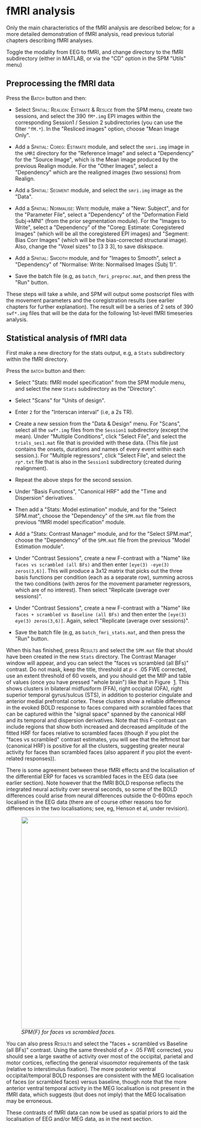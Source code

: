 # fMRI analysis <span id="multimodal:data:fMRI" label="multimodal:data:fMRI"></span>

Only the main characteristics of the fMRI analysis are described below;
for a more detailed demonstration of fMRI analysis, read previous
tutorial chapters describing fMRI analyses.

Toggle the modality from EEG to fMRI, and change directory to the fMRI
subdirectory (either in MATLAB, or via the "CD" option in the SPM
"Utils" menu)

## Preprocessing the fMRI data

Press the <span class="smallcaps">Batch</span> button and then:

- Select <span class="smallcaps">Spatial: Realign: Estimate &
  Reslice</span> from the SPM menu, create two sessions, and select the
  390 `fM*.img` EPI images within the corresponding Session1 / Session 2
  subdirectories (you can use the filter `^fM.*`). In the "Resliced
  images" option, choose "Mean Image Only".

- Add a <span class="smallcaps">Spatial: Coreg: Estimate</span> module,
  and select the `smri.img` image in the `sMRI` directory for the
  "Reference Image" and select a "Dependency" for the "Source Image",
  which is the Mean image produced by the previous Realign module. For
  the "Other Images", select a "Dependency" which are the realigned
  images (two sessions) from Realign.

- Add a <span class="smallcaps">Spatial: Segment</span> module, and
  select the `smri.img` image as the "Data".

- Add a <span class="smallcaps">Spatial: Normalise: Write</span> module,
  make a "New: Subject", and for the "Parameter File", select a
  "Dependency" of the "Deformation Field Subj-$>$MNI" (from the prior
  segmentation module). For the "Images to Write", select a "Dependency"
  of the "Coreg: Estimate: Coregistered Images" (which will be all the
  coregistered EPI images) and "Segment: Bias Corr Images" (which will
  be the bias-corrected structural image). Also, change the "Voxel
  sizes" to \[3 3 3\], to save diskspace.

- Add a <span class="smallcaps">Spatial: Smooth</span> module, and for
  "Images to Smooth", select a "Dependency" of "Normalise: Write:
  Normalised Images (Subj 1)".

- Save the batch file (e.g, as `batch_fmri_preproc.mat`, and then press
  the "Run" button.

These steps will take a while, and SPM will output some postscript files
with the movement parameters and the coregistration results (see earlier
chapters for further explanation). The result will be a series of 2 sets
of 390 `swf*.img` files that will be the data for the following
1st-level fMRI timeseries analysis.

## Statistical analysis of fMRI data

First make a new directory for the stats output, e.g, a `Stats`
subdirectory within the fMRI directory.

Press the <span class="smallcaps">batch</span> button and then:

- Select "Stats: fMRI model specification" from the SPM module menu, and
  select the new `Stats` subdirectory as the "Directory".

- Select "Scans" for "Units of design".

- Enter `2` for the "Interscan interval" (i.e, a 2s TR).

- Create a new session from the "Data & Design" menu. For "Scans",
  select all the `swf*.img` files from the `Session1` subdirectory
  (except the mean). Under "Multiple Conditions", click "Select File",
  and select the `trials_ses1.mat` file that is provided with these
  data. (This file just contains the onsets, durations and names of
  every event within each session.). For "Multiple regressors", click
  "Select File", and select the `rp*.txt` file that is also in the
  `Session1` subdirectory (created during realignment).

- Repeat the above steps for the second session.

- Under "Basis Functions", "Canonical HRF" add the "Time and Dispersion"
  derivatives.

- Then add a "Stats: Model estimation" module, and for the "Select
  SPM.mat", choose the "Dependency" of the `SPM.mat` file from the
  previous "fMRI model specification" module.

- Add a "Stats: Contrast Manager" module, and for the "Select SPM.mat",
  choose the "Dependency" of the `SPM.mat` file from the previous "Model
  Estimation module".

- Under "Contrast Sessions", create a new F-contrast with a "Name" like
  `faces vs scrambled (all BFs)` and then enter
  `[eye(3) -eye(3) zeros(3,6)]`. This will produce a 3x12 matrix that
  picks out the three basis functions per condition (each as a separate
  row), summing across the two conditions (with zeros for the movement
  parameter regressors, which are of no interest). Then select
  "Replicate (average over sessions)".

- Under "Contrast Sessions", create a new F-contrast with a "Name" like
  `faces + scrambled vs Baseline (all BFs)` and then enter the
  `[eye(3) eye(3) zeros(3,6)]`. Again, select "Replicate (average over
  sessions)".

- Save the batch file (e.g, as `batch_fmri_stats.mat`, and then press
  the "Run" button.

When this has finished, press <span class="smallcaps">Results</span> and
select the `SPM.mat` file that should have been created in the new
`Stats` directory. The Contrast Manager window will appear, and you can
select the "faces vs scrambled (all BFs)" contrast. Do not mask, keep
the title, threshold at $p<.05$ FWE corrected, use an extent threshold
of 60 voxels, and you should get the MIP and table of values (once you
have pressed "whole brain") like that in Figure
 <a href="#multimodal:fig:22" data-reference-type="ref"
data-reference="multimodal:fig:22">1</a>. This shows clusters in
bilateral midfusiform (FFA), right occipital (OFA), right superior
temporal gyrus/sulcus (STS), in addition to posterior cingulate and
anterior medial prefrontal cortex. These clusters show a reliable
difference in the evoked BOLD response to faces compared with scrambled
faces that can be captured within the "signal space" spanned by the
canonical HRF and its temporal and dispersion derivatives. Note that
this F-contrast can include regions that show both increased and
decreased amplitude of the fitted HRF for faces relative to scrambled
faces (though if you plot the "faces vs scrambled" contrast estimates,
you will see that the leftmost bar (canonical HRF) is positive for all
the clusters, suggesting greater neural activity for faces than
scrambled faces (also apparent if you plot the event-related
responses)).

There is some agreement between these fMRI effects and the localisation
of the differential ERP for faces vs scrambled faces in the EEG data
(see earlier section). Note however that the fMRI BOLD response reflects
the integrated neural activity over several seconds, so some of the BOLD
differences could arise from neural differences outside the 0-600ms
epoch localised in the EEG data (there are of course other reasons too
for differences in the two localisations; see, eg, Henson et al, under
revision).

<figure id="multimodal:fig:22">
<div class="center">
<img src="../../../assets/figures/manual/multimodal/fmri_faces_vs_scrambled.png"
style="width:150mm" />
</div>
<figcaption><em>SPM{F} for faces vs scrambled faces.<span
id="multimodal:fig:22"
label="multimodal:fig:22"></span></em></figcaption>
</figure>

You can also press <span class="smallcaps">Results</span> and select the
"faces + scrambled vs Baseline (all BFs)" contrast. Using the same
threshold of $p<.05$ FWE corrected, you should see a large swathe of
activity over most of the occipital, parietal and motor cortices,
reflecting the general visuomotor requirements of the task (relative to
interstimulus fixation). The more posterior ventral occipital/temporal
BOLD responses are consistent with the MEG localisation of faces (or
scrambled faces) versus baseline, though note that the more anterior
ventral temporal activity in the MEG localisation is not present in the
fMRI data, which suggests (but does not imply) that the MEG localisation
may be erroneous.

These contrasts of fMRI data can now be used as spatial priors to aid
the localisation of EEG and/or MEG data, as in the next section.
